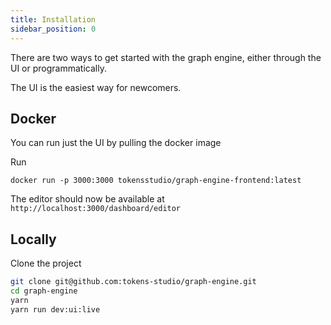 ```yaml
---
title: Installation
sidebar_position: 0
---
```


There are two ways to get started with the graph engine, either through the UI or programmatically.

The UI is the easiest way for newcomers. 

## Docker

You can run just the UI by pulling the docker image

Run 
```
docker run -p 3000:3000 tokensstudio/graph-engine-frontend:latest 
```

The editor should now be available at `http://localhost:3000/dashboard/editor`

## Locally

Clone the project

```bash
git clone git@github.com:tokens-studio/graph-engine.git
cd graph-engine
yarn 
yarn run dev:ui:live
```